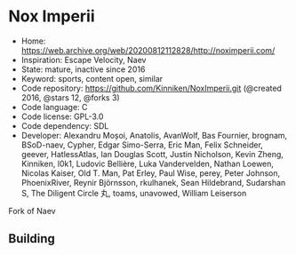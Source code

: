 # Nox Imperii

- Home: https://web.archive.org/web/20200812112828/http://noximperii.com/
- Inspiration: Escape Velocity, Naev
- State: mature, inactive since 2016
- Keyword: sports, content open, similar
- Code repository: https://github.com/Kinniken/NoxImperii.git (@created 2016, @stars 12, @forks 3)
- Code language: C
- Code license: GPL-3.0
- Code dependency: SDL
- Developer: Alexandru Moșoi, Anatolis, AvanWolf, Bas Fournier, brognam, BSoD-naev, Cypher, Edgar Simo-Serra, Eric Man, Felix Schneider, geever, HatlessAtlas, Ian Douglas Scott, Justin Nicholson, Kevin Zheng, Kinniken, l0k1, Ludovic Bellière, Luka Vandervelden, Nathan Loewen, Nicolas Kaiser, Old T. Man, Pat Erley, Paul Wise, perey, Peter Johnson, PhoenixRiver, Reynir Björnsson, rkulhanek, Sean Hildebrand, Sudarshan S, The Diligent Circle 丸, toams, unavowed, William Leiserson

Fork of Naev

## Building

